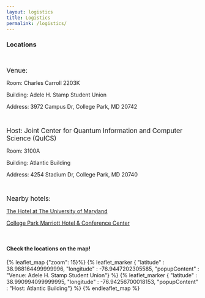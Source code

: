 ```yaml
---
layout: logistics
title: Logistics
permalink: /logistics/
---
```


### Locations

<br />

<big>Venue:</big>

Room: Charles Carroll 2203K

Building: Adele H. Stamp Student Union

Address: 3972 Campus Dr, College Park, MD 20742

<br />

<big>Host: Joint Center for Quantum Information and Computer Science (QuICS)</big>

Room: 3100A

Building: Atlantic Building

Address: 4254 Stadium Dr, College Park, MD 20740

<br />

<big>Nearby hotels:</big>

[The Hotel at The University of Maryland](https://www.thehotelumd.com/)

[College Park Marriott Hotel & Conference Center](https://www.marriott.com/en-us/hotels/wasum-college-park-marriott-hotel-and-conference-center/overview/)

<br />

#### Check the locations on the map!

{% leaflet_map {"zoom": 15}%}
        {% leaflet_marker { "latitude" : 38.988164499999996,
                       "longitude" : -76.9447202305585,
                       "popupContent" : "Venue: Adele H. Stamp Student Union"} %}
        {% leaflet_marker { "latitude" : 38.990994099999995,
                       "longitude" : -76.94256700018153,
                       "popupContent" : "Host: Atlantic Building"} %}
{% endleaflet_map %}